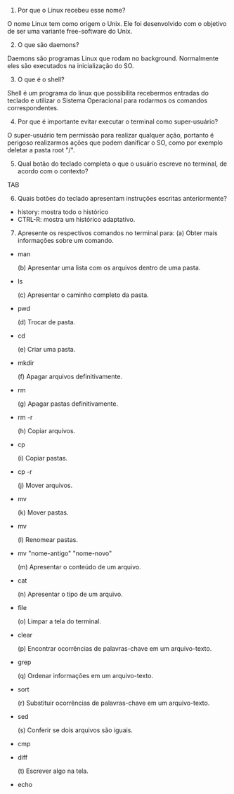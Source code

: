1. Por que o Linux recebeu esse nome?

O nome Linux tem como origem o Unix. Ele foi desenvolvido com o objetivo de ser uma variante free-software do Unix.

2. O que são daemons?

Daemons são programas Linux que rodam no background. Normalmente eles são executados na inicialização do SO.

3. O que é o shell?

Shell é um programa do linux que possibilita recebermos entradas do teclado e utilizar o Sistema Operacional para rodarmos os comandos correspondentes.

4. Por que é importante evitar executar o terminal como super-usuário?

O super-usuário tem permissão para realizar qualquer ação, portanto é perigoso realizarmos ações que podem danificar o
SO, como por exemplo deletar a pasta root "/".

5. Qual botão do teclado completa o que o usuário escreve no terminal, de acordo com o contexto?

TAB

6. Quais botões do teclado apresentam instruções escritas anteriormente?

- history: mostra todo o histórico
- CTRL-R:  mostra um histórico adaptativo.

7. Apresente os respectivos comandos no terminal para:
  (a) Obter mais informações sobre um comando.
- man

  (b) Apresentar uma lista com os arquivos dentro de uma pasta.
- ls

  (c) Apresentar o caminho completo da pasta.
- pwd

  (d) Trocar de pasta.
- cd

  (e) Criar uma pasta.
- mkdir

  (f) Apagar arquivos definitivamente.
- rm

  (g) Apagar pastas definitivamente.
- rm -r

  (h) Copiar arquivos.
- cp

  (i) Copiar pastas.
- cp -r

  (j) Mover arquivos.
- mv

  (k) Mover pastas.
- mv 

  (l) Renomear pastas.
- mv "nome-antigo" "nome-novo"

  (m) Apresentar o conteúdo de um arquivo.
- cat

  (n) Apresentar o tipo de um arquivo.
- file

  (o) Limpar a tela do terminal.
- clear

  (p) Encontrar ocorrências de palavras-chave em um arquivo-texto.
- grep

  (q) Ordenar informações em um arquivo-texto.
- sort

  (r) Substituir ocorrências de palavras-chave em um arquivo-texto.
- sed

  (s) Conferir se dois arquivos são iguais.
- cmp
- diff

  (t) Escrever algo na tela.
- echo

